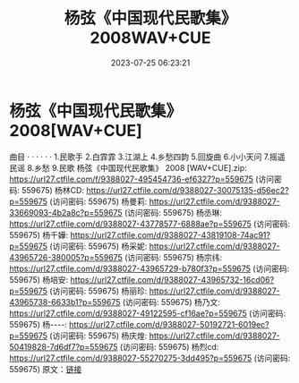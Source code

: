 ﻿---
title: 杨弦《中国现代民歌集》2008WAV+CUE
date: 2023-07-25 06:23:21
categories: WAV车载音乐、镜像
tags: 华语中文
---
# 杨弦《中国现代民歌集》2008[WAV+CUE]

曲目
· · · · · ·
1.民歌手
2.白霏霏
3.江湖上
4.乡愁四韵
5.回旋曲
6.小小天问
7.摇遥民谣
8.乡愁
9.民歌
杨弦《中国现代民歌集》 2008 [WAV+CUE].zip: https://url27.ctfile.com/f/9388027-495454736-ef6327?p=559675
(访问密码: 559675)
杨林CD: https://url27.ctfile.com/d/9388027-30075135-d56ec2?p=559675
(访问密码: 559675)
杨曼莉: https://url27.ctfile.com/d/9388027-33669093-4b2a8c?p=559675
(访问密码: 559675)
杨丞琳: https://url27.ctfile.com/d/9388027-43778577-6888ae?p=559675
(访问密码: 559675)
杨千嬅: https://url27.ctfile.com/d/9388027-43819108-74ac91?p=559675
(访问密码: 559675)
杨采妮: https://url27.ctfile.com/d/9388027-43965726-380005?p=559675
(访问密码: 559675)
杨宗纬: https://url27.ctfile.com/d/9388027-43965729-b780f3?p=559675
(访问密码: 559675)
杨培安: https://url27.ctfile.com/d/9388027-43965732-16cd06?p=559675
(访问密码: 559675)
杨丽珍: https://url27.ctfile.com/d/9388027-43965738-6633b1?p=559675
(访问密码: 559675)
杨乃文: https://url27.ctfile.com/d/9388027-49122595-cf16ae?p=559675
(访问密码: 559675)
杨----: https://url27.ctfile.com/d/9388027-50192721-6019ec?p=559675
(访问密码: 559675)
杨庆煌: https://url27.ctfile.com/d/9388027-50419828-7d6df7?p=559675
(访问密码: 559675)
杨烈cd: https://url27.ctfile.com/d/9388027-55270275-3dd495?p=559675
(访问密码: 559675)
原文：[链接](https://blog.sina.com.cn/s/blog_1647c7e76010312tp.html)